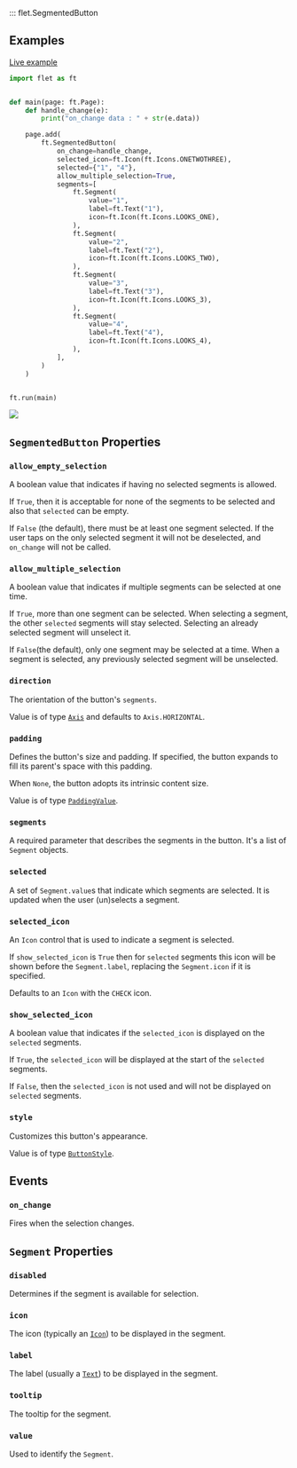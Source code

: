::: flet.SegmentedButton

## Examples

[Live example](https://flet-controls-gallery.fly.dev/buttons/segmentedbutton)



```python
import flet as ft


def main(page: ft.Page):
    def handle_change(e):
        print("on_change data : " + str(e.data))

    page.add(
        ft.SegmentedButton(
            on_change=handle_change,
            selected_icon=ft.Icon(ft.Icons.ONETWOTHREE),
            selected={"1", "4"},
            allow_multiple_selection=True,
            segments=[
                ft.Segment(
                    value="1",
                    label=ft.Text("1"),
                    icon=ft.Icon(ft.Icons.LOOKS_ONE),
                ),
                ft.Segment(
                    value="2",
                    label=ft.Text("2"),
                    icon=ft.Icon(ft.Icons.LOOKS_TWO),
                ),
                ft.Segment(
                    value="3",
                    label=ft.Text("3"),
                    icon=ft.Icon(ft.Icons.LOOKS_3),
                ),
                ft.Segment(
                    value="4",
                    label=ft.Text("4"),
                    icon=ft.Icon(ft.Icons.LOOKS_4),
                ),
            ],
        )
    )


ft.run(main)
```


<img src="/img/docs/controls/segmented-button/segmented-button.png" className="screenshot-40" />

## `SegmentedButton` Properties

### `allow_empty_selection`

A boolean value that indicates if having no selected segments is allowed. 

If `True`, then it is acceptable for none of the segments to be selected and also that `selected` can be empty.

If `False` (the default), there must be at least one segment selected. If the user taps on the only selected segment it will not be deselected, and `on_change` will not be called.

### `allow_multiple_selection`

A boolean value that indicates if multiple segments can be selected at one time.

If `True`, more than one segment can be selected. When selecting a segment, the other `selected` segments will stay selected. Selecting an already selected segment will unselect it.

If `False`(the default), only one segment may be selected at a time. When a segment is selected, any previously selected segment will be unselected.

### `direction`

The orientation of the button's `segments`. 

Value is of type [`Axis`](/docs/reference/types/axis) and defaults to `Axis.HORIZONTAL`.

### `padding`

Defines the button's size and padding. If specified, the button expands to fill its parent's space with this padding.

When `None`, the button adopts its intrinsic content size.

Value is of type [`PaddingValue`](/docs/reference/types/aliases#paddingvalue).

### `segments`

A required parameter that describes the segments in the button. It's a list of `Segment` objects.

### `selected`

A set of `Segment.value`s that indicate which segments are selected. It is updated when the user (un)selects a segment.

### `selected_icon`

An `Icon` control that is used to indicate a segment is selected.

If `show_selected_icon` is `True` then for `selected` segments this icon will be shown before the `Segment.label`, replacing the `Segment.icon` if it is specified.

Defaults to an `Icon` with the `CHECK` icon.

### `show_selected_icon`

A boolean value that indicates if the `selected_icon` is displayed on the `selected` segments.

If `True`, the `selected_icon` will be displayed at the start of the `selected` segments.

If `False`, then the `selected_icon` is not used and will not be displayed on `selected` segments.

### `style`

Customizes this button's appearance.

Value is of type [`ButtonStyle`](/docs/reference/types/buttonstyle).

## Events

### `on_change`

Fires when the selection changes.

## `Segment` Properties

### `disabled`

Determines if the segment is available for selection.

### `icon`

The icon (typically an [`Icon`](/docs/controls/icon)) to be displayed in the segment.

### `label`

The label (usually a [`Text`](/docs/controls/text)) to be displayed in the segment.

### `tooltip`

The tooltip for the segment.

### `value`

Used to identify the `Segment`.





